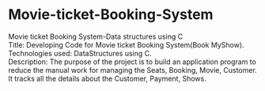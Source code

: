 # Movie-ticket-Booking-System <br />
Movie ticket Booking System-Data structures using C <br />
Title: Developing Code for Movie ticket Booking System(Book MyShow). <br />
Technologies used: DataStructures using C. <br />
Description: The purpose of the project is to build an application program to reduce the manual work for managing the Seats, Booking, Movie, Customer. It tracks all the details about the Customer, Payment, Shows.
